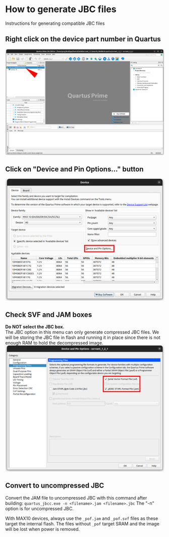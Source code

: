 # How to generate JBC files

Instructions for generating compatible JBC files

## Right click on the device part number in Quartus
![device part number](img/gen-jbc-dev-pn.png)

## Click on "Device and Pin Options..." button
![device and pin options](img/gen-jbc-dev-pin-options.png)

## Check SVF and JAM boxes
**Do NOT select the JBC box.**  
The JBC option in this menu can only generate compressed JBC files.  We will be storing the JBC file in flash and running it in place since there is not enough RAM to hold the decompressed image.  
![SVF and JAM boxes](img/gen-jbc-svf-jam.png)

## Convert to uncompressed JBC
Convert the JAM file to uncompressed JBC with this command after building:
`quartus_jbcc.exe -n <filename>.jam <filename>.jbc`
The "-n" option is for uncompressed JBC.

With MAX10 devices, always use the `_pof.jam` and `_pof.svf` files as these target the internal flash.  The files without `_pof` target SRAM and the image will be lost when power is removed.
